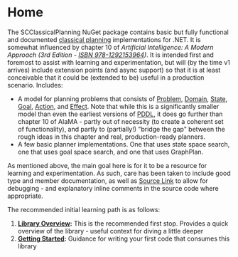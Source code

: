 ﻿# Home

The SCClassicalPlanning NuGet package contains basic but fully functional and documented [classical planning](https://www.google.com/search?q=classical+planning) implementations for .NET.
It is somewhat influenced by chapter 10 of *Artificial Intelligence: A Modern Approach (3rd Edition - [ISBN 978-1292153964](https://www.google.com/search?q=isbn+978-1292153964))*.
It is intended first and foremost to assist with learning and experimentation, but will (by the time v1 arrives) include extension points (and async support) so that it is at least conceivable that it could be (extended to be) useful in a production scenario.
Includes:

* A model for planning problems that consists of [Problem](https://github.com/sdcondon/SCClassicalPlanning/blob/main/src/SCClassicalPlanning/Problem.cs), [Domain](https://github.com/sdcondon/SCClassicalPlanning/blob/main/src/SCClassicalPlanning/Domain.cs), [State](https://github.com/sdcondon/SCClassicalPlanning/blob/main/src/SCClassicalPlanning/State.cs), [Goal](https://github.com/sdcondon/SCClassicalPlanning/blob/main/src/SCClassicalPlanning/Goal.cs), [Action](https://github.com/sdcondon/SCClassicalPlanning/blob/main/src/SCClassicalPlanning/Action.cs), and [Effect](https://github.com/sdcondon/SCClassicalPlanning/blob/main/src/SCClassicalPlanning/Effect.cs).
  Note that while this is a significantly smaller model than even the earliest versions of [PDDL](https://en.wikipedia.org/wiki/Planning_Domain_Definition_Language), it does go further than chapter 10 of AIaMA - partly out of necessity (to create a coherent set of functionality), and partly to (partially!) "bridge the gap" between the rough ideas in this chapter and real, production-ready planners.
* A few basic planner implementations. One that uses state space search, one that uses goal space search, and one that uses GraphPlan.

As mentioned above, the main goal here is for it to be a resource for learning and experimentation.
As such, care has been taken to include good type and member documentation, as well as [Source Link](https://learn.microsoft.com/en-us/dotnet/standard/library-guidance/sourcelink) to allow for debugging - and explanatory inline comments in the source code where appropriate.

The recommended initial learning path is as follows:

1. **[Library Overview](library-overview):** This is the recommended first stop. Provides a quick overview of the library - useful context for diving a little deeper
1. **[Getting Started](getting-started):** Guidance for writing your first code that consumes this library

